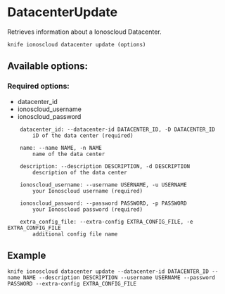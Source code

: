# DatacenterUpdate

Retrieves information about a Ionoscloud Datacenter.

```text
knife ionoscloud datacenter update (options)
```

## Available options:

### Required options:

* datacenter\_id
* ionoscloud\_username
* ionoscloud\_password

```text
    datacenter_id: --datacenter-id DATACENTER_ID, -D DATACENTER_ID
        iD of the data center (required)

    name: --name NAME, -n NAME
        name of the data center

    description: --description DESCRIPTION, -d DESCRIPTION
        description of the data center

    ionoscloud_username: --username USERNAME, -u USERNAME
        your Ionoscloud username (required)

    ionoscloud_password: --password PASSWORD, -p PASSWORD
        your Ionoscloud password (required)

    extra_config_file: --extra-config EXTRA_CONFIG_FILE, -e EXTRA_CONFIG_FILE
        additional config file name

```
## Example

```text
knife ionoscloud datacenter update --datacenter-id DATACENTER_ID --name NAME --description DESCRIPTION --username USERNAME --password PASSWORD --extra-config EXTRA_CONFIG_FILE
```
